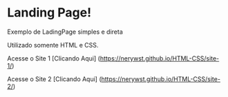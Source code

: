 # Landing Page!
Exemplo de LadingPage simples e direta

Utilizado somente HTML e CSS.



Acesse o Site 1 [Clicando Aqui] (https://nerywst.github.io/HTML-CSS/site-1/)

Acesse o Site 2 [Clicando Aqui] (https://nerywst.github.io/HTML-CSS/site-2/)
